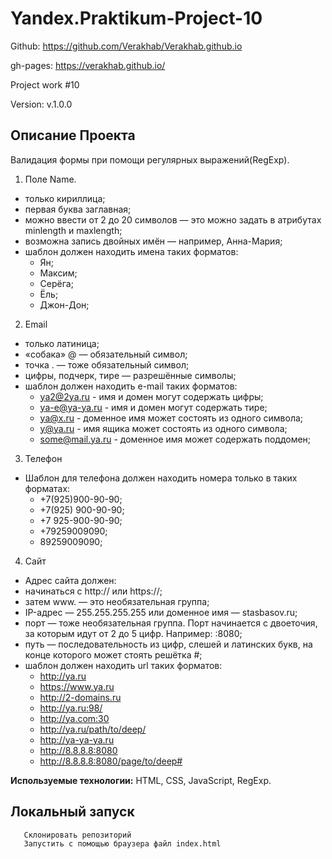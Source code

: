 # Yandex.Praktikum-Project-10

Github: https://github.com/Verakhab/Verakhab.github.io

gh-pages: https://verakhab.github.io/

Project work #10

Version: v.1.0.0

## Описание Проекта

Валидация формы при помощи регулярных выражений(RegExp).

1. Поле Name.
  - только кириллица;
  - первая буква заглавная;
  - можно ввести от 2 до 20 символов — это можно задать в атрибутах minlength и maxlength;
  - возможна запись двойных имён — например, Анна-Мария;
  - шаблон должен находить имена таких форматов: 
     - Ян;
     - Максим;
     - Серёга;
     - Ёль;
     - Джон-Дон;
2. Email
  - только латиница;
  - «собака» @ — обязательный символ;
  - точка . — тоже обязательный символ;
  - цифры, подчерк, тире — разрешённые символы;
  - шаблон должен находить e-mail таких форматов:
     - ya2@2ya.ru - имя и домен могут содержать цифры;
     - ya-e@ya-ya.ru - имя и домен могут содержать тире;
     - ya@x.ru - доменное имя может состоять из одного символа;
     - y@ya.ru - имя ящика может состоять из одного символа;
     - some@mail.ya.ru - доменное имя может содержать поддомен;
3. Телефон
  - Шаблон для телефона должен находить номера только в таких форматах:
     - +7(925)900-90-90;
     - +7(925) 900-90-90;
     - +7 925-900-90-90;
     - +79259009090;
     - 89259009090;
4. Сайт
  - Адрес сайта должен:
  - начинаться с http:// или https://;
  - затем www. — это необязательная группа;
  - IP-адрес — 255.255.255.255 или доменное имя — stasbasov.ru;
  - порт — тоже необязательная группа. Порт начинается с двоеточия, за которым идут от 2 до 5 цифр. Например: :8080;
  - путь — последовательность из цифр, слешей и латинских букв, на конце которого может стоять решётка #;
  - шаблон должен находить url таких форматов:
     - http://ya.ru
     - https://www.ya.ru
     - http://2-domains.ru
     - http://ya.ru:98/
     - http://ya.com:30
     - http://ya.ru/path/to/deep/
     - http://ya-ya-ya.ru
     - http://8.8.8.8:8080
     - http://8.8.8.8:8080/page/to/deep#

__Используемые технологии:__ HTML, CSS, JavaScript, RegExp.

## Локальный запуск
  ```
     Склонировать репозиторий
     Запустить с помощью браузера файл index.html
  ```

